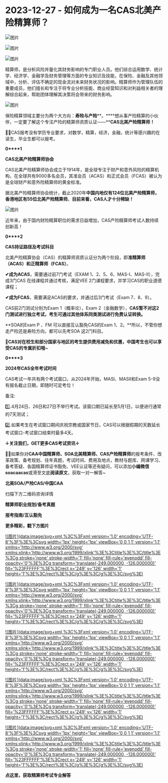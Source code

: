 # 2023-12-27 - 如何成为一名CAS北美产险精算师？

![图片](https://mmbiz.qpic.cn/mmbiz_jpg/mK3FpI9af4kg4PH3You8v1p2s4zAl35ZxNnxg0MdNmVTvH2IJcatox7FnBcNAnYE4JN8ZPBDeK1yLvRwqaptmA/640?wx_fmt=jpeg&wxfrom=5&wx_lazy=1&wx_co=1&tp=webp)

![图片](https://mmbiz.qpic.cn/mmbiz_gif/mK3FpI9af4kg4PH3You8v1p2s4zAl35ZQkpnCFrL4sxibTsCHduia44N0WRpw0ibe62rGfxowYB0ZzQROPDAlhh3Q/640?wx_fmt=gif&wxfrom=5&wx_lazy=1&tp=webp)

![图片](https://mmbiz.qpic.cn/mmbiz_gif/mK3FpI9af4mm0RicwxW1ohTWZ6qk5yHH1slJyywKJEMTsSZDJehyJ3Hyq67LqkIAFTd5mD84FIibrSbgxEPia0aTQ/640?wx_fmt=gif&tp=webp&wxfrom=5&wx_lazy=1)

精算师，是分析风险并量化其财务影响的专门职业人员。他们综合运用数学、统计学、经济学、金融学及财务管理等方面的专业知识及技能，在保险、金融及其他领域中，分析、评估不确定的现金流对未来财务状况的影响。精算师作为管理队伍的重要成员，他们擅长和专注于将专业分析技能、商业经营知识和对利益相关者的理解综合起来，帮助团体理解其决策将会带来的财务影响。

![图片](https://mmbiz.qpic.cn/mmbiz_gif/mK3FpI9af4mm0RicwxW1ohTWZ6qk5yHH1slJyywKJEMTsSZDJehyJ3Hyq67LqkIAFTd5mD84FIibrSbgxEPia0aTQ/640?wx_fmt=gif&tp=webp&wxfrom=5&wx_lazy=1)

保险精算领域主要分为两个大方向：**寿险与产险****。****想从事产险精算的小伙伴，一定要了解这个专注产险的精算师资质认证——****CAS北美产险精算师！**

💁‍♀️CAS报考没有学历专业要求，对数学，精算，经济，金融，统计等感兴趣的在读生，毕业生都可以报考。

**0****1**

**CAS北美产险精算师协会**

CAS北美产险精算师协会成立于1914年，是全球专注于财产和意外风险的精算机构，在全球共有9000多名会员，其准会员（ACAS）和正式会员（FCAS）被认为是全球财产和意外险精算师的黄金标准。 

据北美产险精算师协会统计，截止2020年**中国内地仅有124位北美产险精算师，香港地区有55位北美产险精算师**。**目前来看，CAS人才十分稀缺！**

![图片](https://mmbiz.qpic.cn/mmbiz_png/ZQ5icu64mWeNv2kKCZMgLhkHBS7fiakYOUhzibD7ia1my8JcvsswWUWNFwnvYjuRjqMcyjLbeShIOw3svart8TovRg/640?wx_fmt=png&tp=webp&wxfrom=5&wx_lazy=1)

近年来，由于国内财险精算职位的需求日益增加，CAS产险精算师考试人数持续创新高！

**0****2**

**CAS持证路径及考试科目**

北美产险精算协会（CAS）的精算师资质认证分为两个阶段，即**准精算师（ACAS）和正精算师（FCAS）**。

**✔成为ACAS**，需要通过前7门考试（EXAM 1、2、5、6、MAS-I、MAS-II），完成3门CAS 在线课程并通过考核，满足VEE 2门课程要求，并学习CAS的职业道德课程；

**✔成为FCAS**，需要满足ACAS的要求，并通过后3门考试（Exam 7、8、9）。


CAS前2门测试分别为Exam 1（概率论），Exam 2（金融数学），**CAS暂不对这2门测试进行独立考试，考生可通过其他体系同类测试进行免费认证转换。**

**SOA的Exam P 、FM 可以直接互认豁免CAS的Exam 1、2。**所以，不管你想走产险还是寿险方向，都可以先考SOA 这2门科目。

**🙋CAS对在校生和部分国家与地区的考生提供费用减免和优惠，中国考生也可以享受CAS的专属折扣哦~**

**0****3**

**2024年CAS全年考试时间**

CAS考试一年共有两个考试窗口，从2024年开始，MASI、MASII和Exam 5-9没有报名截止日期，即随时可定考位！


备注:

1️⃣.4月24日、26日和27日不举行考试。该窗口期已延长至5月1日，以便进行通常的7天测试；

2️⃣.如果考生在考试窗口期间庆祝宗教或国家节日，CAS可以根据假期的天数延长考试窗口-考试窗口结束时最多4天。

**↓关注我们，GET更多CAS考试资讯↓**

**💁‍♀️**如果你对**CAA中国精算师、SOA北美精算师、CAS产险精算师**的报考条件、改革政策、备考规划、往年真题，考试时间、费用及地点，教材与题库、网课学习、备考答疑、各国精算师证书豁免、VEE认证等还有疑问，可以添加**小编微信soacaacas**或滑至文底**阅读原文**，获取一对一解答~

**北美SOA/产险CAS/中国CAA**

扫描下方二维码咨询详情


**精算师职业规划/备考真题**

**报考指南/互认豁免**



**更多精彩，戳下方图片**


[![图片](data:image/svg+xml,%3C%3Fxml version='1.0' encoding='UTF-8'%3F%3E%3Csvg width='1px' height='1px' viewBox='0 0 1 1' version='1.1' xmlns='http://www.w3.org/2000/svg' xmlns:xlink='http://www.w3.org/1999/xlink'%3E%3Ctitle%3E%3C/title%3E%3Cg stroke='none' stroke-width='1' fill='none' fill-rule='evenodd' fill-opacity='0'%3E%3Cg transform='translate(-249.000000, -126.000000)' fill='%23FFFFFF'%3E%3Crect x='249' y='126' width='1' height='1'%3E%3C/rect%3E%3C/g%3E%3C/g%3E%3C/svg%3E)](http://mp.weixin.qq.com/s?__biz=Mzg5ODgxNDE0NQ==&mid=2247496095&idx=1&sn=1652ad043d7583602c430bfc3007aac3&chksm=c05e6831f729e127b771f250531ddbc5e5fa382e199b4a6f49c73a6c8a3b21102ab8fe3e879f&scene=21#wechat_redirect)

[![图片](data:image/svg+xml,%3C%3Fxml version='1.0' encoding='UTF-8'%3F%3E%3Csvg width='1px' height='1px' viewBox='0 0 1 1' version='1.1' xmlns='http://www.w3.org/2000/svg' xmlns:xlink='http://www.w3.org/1999/xlink'%3E%3Ctitle%3E%3C/title%3E%3Cg stroke='none' stroke-width='1' fill='none' fill-rule='evenodd' fill-opacity='0'%3E%3Cg transform='translate(-249.000000, -126.000000)' fill='%23FFFFFF'%3E%3Crect x='249' y='126' width='1' height='1'%3E%3C/rect%3E%3C/g%3E%3C/g%3E%3C/svg%3E)](http://mp.weixin.qq.com/s?__biz=Mzg5ODgxNDE0NQ==&mid=2247493501&idx=1&sn=7620e474746373a659fe5ef89fbb7cd2&chksm=c05e7ed3f729f7c511ae682b3857e983df48e50f8605ed66cb2ef2297a4871ede24978a97033&scene=21#wechat_redirect)

[![图片](data:image/svg+xml,%3C%3Fxml version='1.0' encoding='UTF-8'%3F%3E%3Csvg width='1px' height='1px' viewBox='0 0 1 1' version='1.1' xmlns='http://www.w3.org/2000/svg' xmlns:xlink='http://www.w3.org/1999/xlink'%3E%3Ctitle%3E%3C/title%3E%3Cg stroke='none' stroke-width='1' fill='none' fill-rule='evenodd' fill-opacity='0'%3E%3Cg transform='translate(-249.000000, -126.000000)' fill='%23FFFFFF'%3E%3Crect x='249' y='126' width='1' height='1'%3E%3C/rect%3E%3C/g%3E%3C/g%3E%3C/svg%3E)](http://mp.weixin.qq.com/s?__biz=Mzg5ODgxNDE0NQ==&mid=2247485880&idx=1&sn=0ba2bf0e4451dec32a929e06b118121c&chksm=c05d9016f72a1900fe9894195b322250dec7c7456ca30c5cce94ae6819d30bc65094e2e2719d&scene=21#wechat_redirect)

[![图片](data:image/svg+xml,%3C%3Fxml version='1.0' encoding='UTF-8'%3F%3E%3Csvg width='1px' height='1px' viewBox='0 0 1 1' version='1.1' xmlns='http://www.w3.org/2000/svg' xmlns:xlink='http://www.w3.org/1999/xlink'%3E%3Ctitle%3E%3C/title%3E%3Cg stroke='none' stroke-width='1' fill='none' fill-rule='evenodd' fill-opacity='0'%3E%3Cg transform='translate(-249.000000, -126.000000)' fill='%23FFFFFF'%3E%3Crect x='249' y='126' width='1' height='1'%3E%3C/rect%3E%3C/g%3E%3C/g%3E%3C/svg%3E)](http://mp.weixin.qq.com/s?__biz=Mzg5ODgxNDE0NQ==&mid=2247483716&idx=1&sn=e1df2885756e4f4a72d0567ffa4690bb&chksm=c05d98eaf72a11fca6a29c8eb62754a0b92898373d1de868332308fafe026d4c456fc0f4653f&scene=21#wechat_redirect)

[![图片](data:image/svg+xml,%3C%3Fxml version='1.0' encoding='UTF-8'%3F%3E%3Csvg width='1px' height='1px' viewBox='0 0 1 1' version='1.1' xmlns='http://www.w3.org/2000/svg' xmlns:xlink='http://www.w3.org/1999/xlink'%3E%3Ctitle%3E%3C/title%3E%3Cg stroke='none' stroke-width='1' fill='none' fill-rule='evenodd' fill-opacity='0'%3E%3Cg transform='translate(-249.000000, -126.000000)' fill='%23FFFFFF'%3E%3Crect x='249' y='126' width='1' height='1'%3E%3C/rect%3E%3C/g%3E%3C/g%3E%3C/svg%3E)](http://mp.weixin.qq.com/s?__biz=Mzg5ODgxNDE0NQ==&mid=2247484305&idx=1&sn=faae400b6a109a99b390d9cf3b2e4c29&chksm=c05d9a3ff72a1329c36d211fdd502501b728c1692d079cf95ee41fd0269002f7c72cffff1ad0&scene=21#wechat_redirect)




**点这里，获取精算师考试专业解答**